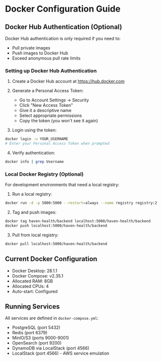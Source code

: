 # Docker Configuration Guide

## Docker Hub Authentication (Optional)

Docker Hub authentication is only required if you need to:

- Pull private images
- Push images to Docker Hub
- Exceed anonymous pull rate limits

### Setting up Docker Hub Authentication

1. Create a Docker Hub account at https://hub.docker.com

2. Generate a Personal Access Token:

   - Go to Account Settings → Security
   - Click "New Access Token"
   - Give it a descriptive name
   - Select appropriate permissions
   - Copy the token (you won't see it again)

3. Login using the token:

```bash
docker login -u YOUR_USERNAME
# Enter your Personal Access Token when prompted
```

4. Verify authentication:

```bash
docker info | grep Username
```

### Local Docker Registry (Optional)

For development environments that need a local registry:

1. Run a local registry:

```bash
docker run -d -p 5000:5000 --restart=always --name registry registry:2
```

2. Tag and push images:

```bash
docker tag haven-health/backend localhost:5000/haven-health/backend
docker push localhost:5000/haven-health/backend
```

3. Pull from local registry:

```bash
docker pull localhost:5000/haven-health/backend
```

## Current Docker Configuration

- Docker Desktop: 28.1.1
- Docker Compose: v2.35.1
- Allocated RAM: 8GB
- Allocated CPUs: 4
- Auto-start: Configured

## Running Services

All services are defined in `docker-compose.yml`:

- PostgreSQL (port 5432)
- Redis (port 6379)
- MinIO/S3 (ports 9000-9001)
- OpenSearch (port 9200)
- DynamoDB via LocalStack (port 4566)
- LocalStack (port 4566) - AWS service emulation
